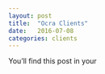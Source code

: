```yaml
---
layout: post
title:  "Ocra Clients"
date:   2016-07-08
categories: clients
---
```

You’ll find this post in your
